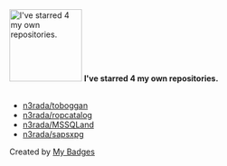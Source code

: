 <img src="https://my-badges.github.io/my-badges/self-star.png" alt="I&apos;ve starred 4 my own repositories." title="I&apos;ve starred 4 my own repositories." width="128">
<strong>I&apos;ve starred 4 my own repositories.</strong>
<br><br>

- <a href="https://github.com/n3rada/toboggan">n3rada/toboggan</a>
- <a href="https://github.com/n3rada/ropcatalog">n3rada/ropcatalog</a>
- <a href="https://github.com/n3rada/MSSQLand">n3rada/MSSQLand</a>
- <a href="https://github.com/n3rada/sapsxpg">n3rada/sapsxpg</a>


Created by <a href="https://github.com/my-badges/my-badges">My Badges</a>